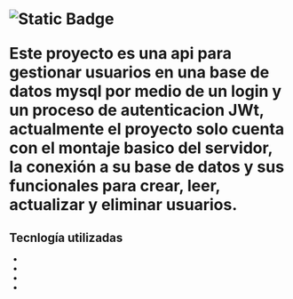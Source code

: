<h1 align="center> Gestion_usuarios  </h1>

![Static Badge](https://img.shields.io/badge/version-01-green)    ![Static Badge](https://img.shields.io/badge/Estado-en%20proceso...-yellow)


Este  proyecto es una api para gestionar usuarios en una base de datos mysql por medio de un login y un proceso de autenticacion JWt, actualmente el proyecto solo cuenta con el montaje basico del servidor, la conexión a su base de datos y sus funcionales para crear, leer, actualizar y eliminar usuarios.

## Tecnlogía utilizadas

-
-
-
-

